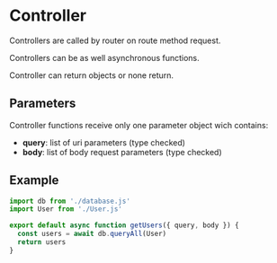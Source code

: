 # Controller

Controllers are called by router on route method request.

Controllers can be as well asynchronous functions.

Controller can return objects or none return.

## Parameters

Controller functions receive only one parameter object wich contains:

- **query**: list of uri parameters (type checked)
- **body**: list of body request parameters (type checked)

## Example

```javascript
import db from './database.js'
import User from './User.js'

export default async function getUsers({ query, body }) {
  const users = await db.queryAll(User)
  return users
}
```
